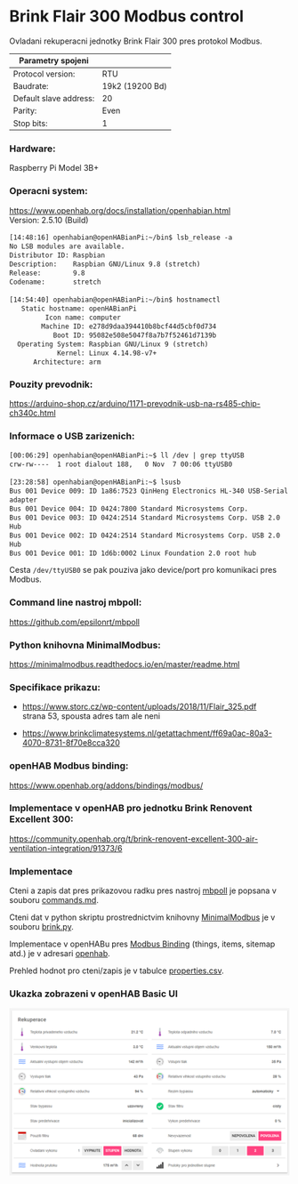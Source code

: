 # Brink Flair 300 Modbus control

Ovladani rekuperacni jednotky Brink Flair 300 pres protokol Modbus.

| Parametry spojeni    |                 |
|------------------------|-----------------|
| Protocol version:      | RTU             |
| Baudrate:              | 19k2 (19200 Bd) |
| Default slave address: | 20              |
| Parity:                | Even            |
| Stop bits:             | 1               |

### Hardware:
Raspberry Pi Model 3B+

### Operacni system:
https://www.openhab.org/docs/installation/openhabian.html \
Version: 2.5.10 (Build)

    [14:48:16] openhabian@openHABianPi:~/bin$ lsb_release -a
    No LSB modules are available.
    Distributor ID: Raspbian
    Description:    Raspbian GNU/Linux 9.8 (stretch)
    Release:        9.8
    Codename:       stretch
    
    [14:54:40] openhabian@openHABianPi:~/bin$ hostnamectl
       Static hostname: openHABianPi
             Icon name: computer
            Machine ID: e278d9daa394410b8bcf44d5cbf0d734
               Boot ID: 95082e508e5047f8a7b7f52461d7139b
      Operating System: Raspbian GNU/Linux 9 (stretch)
                Kernel: Linux 4.14.98-v7+
          Architecture: arm

### Pouzity prevodnik:
https://arduino-shop.cz/arduino/1171-prevodnik-usb-na-rs485-chip-ch340c.html

### Informace o USB zarizenich:
    [00:06:29] openhabian@openHABianPi:~$ ll /dev | grep ttyUSB
    crw-rw----  1 root dialout 188,   0 Nov  7 00:06 ttyUSB0

    [23:28:58] openhabian@openHABianPi:~$ lsusb
    Bus 001 Device 009: ID 1a86:7523 QinHeng Electronics HL-340 USB-Serial adapter
    Bus 001 Device 004: ID 0424:7800 Standard Microsystems Corp.
    Bus 001 Device 003: ID 0424:2514 Standard Microsystems Corp. USB 2.0 Hub
    Bus 001 Device 002: ID 0424:2514 Standard Microsystems Corp. USB 2.0 Hub
    Bus 001 Device 001: ID 1d6b:0002 Linux Foundation 2.0 root hub

Cesta `/dev/ttyUSB0` se pak pouziva jako device/port pro komunikaci pres Modbus.

### Command line nastroj mbpoll:
https://github.com/epsilonrt/mbpoll

### Python knihovna MinimalModbus:
https://minimalmodbus.readthedocs.io/en/master/readme.html

### Specifikace prikazu:
 * https://www.storc.cz/wp-content/uploads/2018/11/Flair_325.pdf \
strana 53, spousta adres tam ale neni

 * https://www.brinkclimatesystems.nl/getattachment/ff69a0ac-80a3-4070-8731-8f70e8cca320

### openHAB Modbus binding:
https://www.openhab.org/addons/bindings/modbus/

### Implementace v openHAB pro jednotku Brink Renovent Excellent 300:
https://community.openhab.org/t/brink-renovent-excellent-300-air-ventilation-integration/91373/6

### Implementace

Cteni a zapis dat pres prikazovou radku pres nastroj [mbpoll](https://github.com/epsilonrt/mbpoll) je popsana v souboru [commands.md](commands.md).

Cteni dat v python skriptu prostrednictvim knihovny [MinimalModbus](https://minimalmodbus.readthedocs.io/en/master/readme.html) je v souboru [brink.py](brink.py).

Implementace v openHABu pres [Modbus Binding](https://www.openhab.org/addons/bindings/modbus/) (things, items, sitemap atd.) je v adresari [openhab](openhab).

Prehled hodnot pro cteni/zapis je v tabulce [properties.csv](properties.csv).

### Ukazka zobrazeni v openHAB Basic UI
![zobrazeni v openHAB Basic UI](openhab-ui.png)
